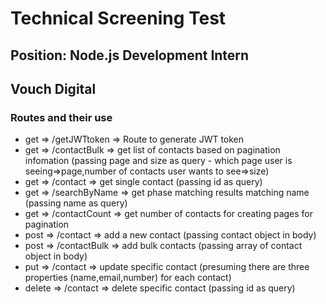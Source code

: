 # Technical Screening Test

## Position: Node.js Development Intern

## Vouch Digital

### Routes and their use

- get => /getJWTtoken => Route to generate JWT token
- get => /contactBulk => get list of contacts based on pagination infomation (passing page and size as query - which page user is seeing=>page,number of contacts user wants to see=>size)
- get => /contact => get single contact (passing id as query)
- get => /searchByName => get phase matching results matching name (passing name as query)
- get => /contactCount => get number of contacts for creating pages for pagination
- post => /contact => add a new contact (passing contact object in body)
- post => /contactBulk => add bulk contacts (passing array of contact object in body)
- put => /contact => update specific contact (presuming there are three properties (name,email,number) for each contact)
- delete => /contact => delete specific contact (passing id as query)
